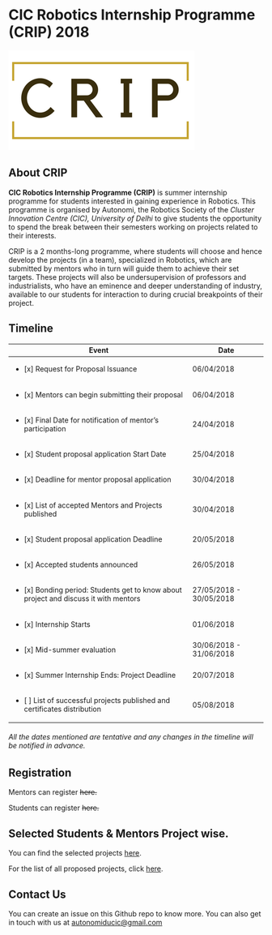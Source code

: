 # CIC Robotics Internship Programme (CRIP) 2018

![logo](images/logo.png?raw=true)

## About CRIP
**CIC Robotics Internship Programme (CRIP)** is summer internship programme for students interested in gaining experience in Robotics. This programme is organised by Autonomi, the Robotics Society of the *Cluster Innovation Centre (CIC), University of Delhi* to give students the opportunity to spend the break between their semesters working on projects related to their interests.

CRIP is a 2 months-long programme, where students will choose and hence develop the projects (in a team), specialized in Robotics, which are submitted by mentors who in turn will guide them to achieve their set targets. These projects will also be undersupervision of professors and industrialists, who have an eminence and deeper understanding of industry, available to our students for interaction to during crucial breakpoints of their project.

## Timeline
| Event | Date |
|---|---|
| <ul><li>[x] Request for Proposal Issuance</li> | 06/04/2018 |
| <ul><li>[x] Mentors can begin submitting their proposal</li> | 06/04/2018 |
| <ul><li>[x] Final Date for notification of mentor’s participation</li> | 24/04/2018 |
| <ul><li>[x] Student proposal application Start Date</li> | 25/04/2018 |
| <ul><li>[x] Deadline for mentor proposal application</li> | 30/04/2018 |
| <ul><li>[x] List of accepted Mentors and Projects published</li> | 30/04/2018 |
| <ul><li>[x] Student proposal application Deadline</li> | 20/05/2018 |
| <ul><li>[x] Accepted students announced</li> | 26/05/2018 |
| <ul><li>[x] Bonding period: Students get to know about project and discuss it with mentors</li> | 27/05/2018 - 30/05/2018 |
| <ul><li>[x] Internship Starts</li> | 01/06/2018 |
| <ul><li>[x] Mid-summer evaluation</li> | 30/06/2018 - 31/06/2018 |
| <ul><li>[x] Summer Internship Ends: Project Deadline</li> | 20/07/2018 |
| <ul><li>[ ] List of successful projects published and certificates distribution</li> | 05/08/2018 |

###### All the dates mentioned are tentative and any changes in the timeline will be notified in advance.

## Registration
Mentors can register ~~here.~~

Students can register ~~here.~~

## Selected Students & Mentors Project wise.
You can find the selected projects <a href="https://github.com/Autonomi/CRIP-2018/blob/master/Final%20Students%20%26%20Projects%20%26%20Mentors.md">here</a>.

For the list of all proposed projects, click <a href="https://github.com/Autonomi/CRIP-2018/blob/master/Proposed-Projects.md">here</a>.

## Contact Us
You can create an issue on this Github repo to know more.
You can also get in touch with us at autonomiducic@gmail.com

